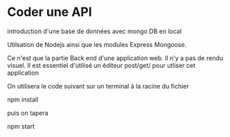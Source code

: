 # Coder une API

introduction d'une base de données avec mongo DB en local

Utilsation de Nodejs ainsi que les modules Express Mongoose.

Ce n'est que la partie Back end d'une application web. Il n'y a pas de rendu visuel. Il est essentiel d'utilisé un éditeur post/get/ pour utliser cet application

On utilisera le code suivant sur un terminal à la racine du fichier

npm install

puis on tapera 

npm start
